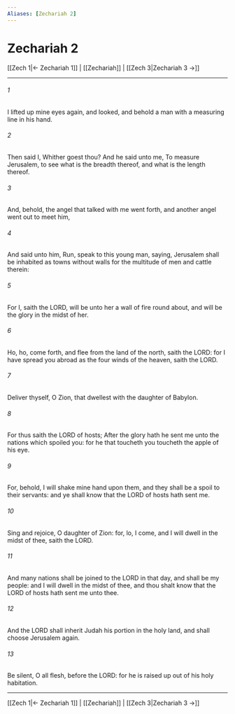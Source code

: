 ```yaml
---
Aliases: [Zechariah 2]
---
```

# Zechariah 2

[[Zech 1|← Zechariah 1]] | [[Zechariah]] | [[Zech 3|Zechariah 3 →]]
***



###### 1 
I lifted up mine eyes again, and looked, and behold a man with a measuring line in his hand. 

###### 2 
Then said I, Whither goest thou? And he said unto me, To measure Jerusalem, to see what is the breadth thereof, and what is the length thereof. 

###### 3 
And, behold, the angel that talked with me went forth, and another angel went out to meet him, 

###### 4 
And said unto him, Run, speak to this young man, saying, Jerusalem shall be inhabited as towns without walls for the multitude of men and cattle therein: 

###### 5 
For I, saith the LORD, will be unto her a wall of fire round about, and will be the glory in the midst of her. 

###### 6 
Ho, ho, come forth, and flee from the land of the north, saith the LORD: for I have spread you abroad as the four winds of the heaven, saith the LORD. 

###### 7 
Deliver thyself, O Zion, that dwellest with the daughter of Babylon. 

###### 8 
For thus saith the LORD of hosts; After the glory hath he sent me unto the nations which spoiled you: for he that toucheth you toucheth the apple of his eye. 

###### 9 
For, behold, I will shake mine hand upon them, and they shall be a spoil to their servants: and ye shall know that the LORD of hosts hath sent me. 

###### 10 
Sing and rejoice, O daughter of Zion: for, lo, I come, and I will dwell in the midst of thee, saith the LORD. 

###### 11 
And many nations shall be joined to the LORD in that day, and shall be my people: and I will dwell in the midst of thee, and thou shalt know that the LORD of hosts hath sent me unto thee. 

###### 12 
And the LORD shall inherit Judah his portion in the holy land, and shall choose Jerusalem again. 

###### 13 
Be silent, O all flesh, before the LORD: for he is raised up out of his holy habitation.

***
[[Zech 1|← Zechariah 1]] | [[Zechariah]] | [[Zech 3|Zechariah 3 →]]
